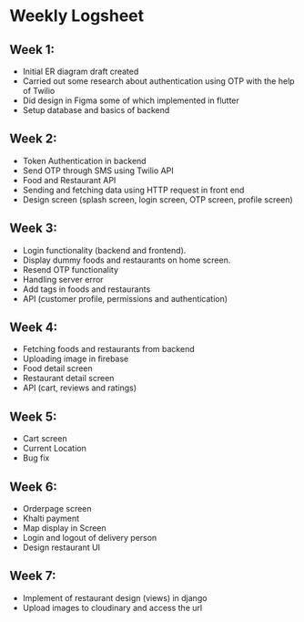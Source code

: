 # Weekly Logsheet

## Week 1:

- Initial ER diagram draft created
- Carried out some research about authentication using OTP with the help of Twilio
- Did design in Figma some of which implemented in flutter
- Setup database and basics of backend

## Week 2:

- Token Authentication in backend
- Send OTP through SMS using Twilio API
- Food and Restaurant API
- Sending and fetching data using HTTP request in front end
- Design screen (splash screen, login screen, OTP screen, profile screen)

## Week 3:

- Login functionality (backend and frontend).
- Display dummy foods and restaurants on home screen.
- Resend OTP functionality
- Handling server error
- Add tags in foods and restaurants
- API (customer profile, permissions and authentication)

## Week 4:

- Fetching foods and restaurants from backend
- Uploading image in firebase
- Food detail screen
- Restaurant detail screen
- API (cart, reviews and ratings)

## Week 5:

- Cart screen
- Current Location
- Bug fix

## Week 6:

- Orderpage screen
- Khalti payment
- Map display in Screen
- Login and logout of delivery person
- Design restaurant UI

## Week 7:

- Implement of restaurant design (views) in django
- Upload images to cloudinary and access the url
